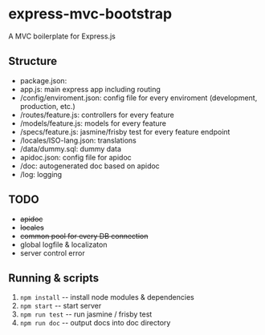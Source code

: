 # express-mvc-bootstrap
A MVC boilerplate for Express.js

## Structure
- package.json: 
- app.js: main express app including routing
- /config/enviroment.json: config file for every enviroment (development, production, etc.)
- /routes/feature.js: controllers for every feature
- /models/feature.js: models for every feature
- /specs/feature.js: jasmine/frisby test for every feature endpoint
- /locales/ISO-lang.json: translations
- /data/dummy.sql: dummy data
- apidoc.json: config file for apidoc
- /doc: autogenerated doc based on apidoc
- /log: logging

## TODO
- ~~apidoc~~
- ~~locales~~
- ~~common pool for every DB connection~~
- global logfile & localizaton
- server control error

## Running & scripts
1. ```npm install``` -- install node modules & dependencies
2. ```npm start``` -- start server
3. ```npm run test``` -- run jasmine / frisby test
4. ```npm run doc``` -- output docs into doc directory
